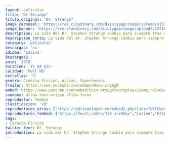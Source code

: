 ```yaml
---
layout: peliculas
title: "Dr Strange"
titulo_original: "Dr. Strange"
image_carousel: 'https://res.cloudinary.com/dsiuiygwp/image/upload/v1572658294/strange-min_vdornm.jpg'
image_banner: 'https://res.cloudinary.com/dsiuiygwp/image/upload/v1572658304/medium-andmovpos4396-ananyadesigns-movie-doctor-strange-benedict-original-imaek7mykhtmbfy9-min_cvatqc.jpg'
description: La vida del Dr. Stephen Strange cambia para siempre tras un accidente automovilístico que le deja muy malheridas sus manos. Cuando la medicina tradicional falla, se ve obligado a buscar esperanza y una cura en un lugar impensable una comunidad aislada en Nepal llamada Kamar-Taj. Rápidamente descubre que éste no es sólo un centro de recuperación, sino también la primera línea de una batalla en contra de fuerzas oscuras y ocultas empeñadas en destruir nuestra realidad. En poco tiempo, Strange, armado con sus poderes mágicos recientemente adquiridos, se ve obligado a elegir entre volver a su antigua vida de riqueza y prestigio o dejarlo todo, para defender el mundo como el mago más poderoso del planeta. Adaptación del cómic creado por Stan Lee y Steve Ditko.
description_corta: La vida del Dr. Stephen Strange cambia para siempre tras un accidente automovilístico que le deja muy malheridas sus manos. Cuando la medicina tradicional falla, se ve obligado a buscar esperanza y una cura en un lugar impensable una comunidad aislada en Nepal llamada Kamar-Taj. Rápidamente descubre que..
category: 'peliculas'
descargas: 'no'
idioma: 'Latino'
descargas2:
anio: '2016'
duracion: '1h 54 min'
calidad: 'Full HD'
estrellas: '5'
genero: Ciencia Ficción, Acción, Superhéroes
trailer: https://www.youtube.com/embed/HSzx-zryEgM
embed: https://www.youtube.com/embed/HSzx-zryEgM?autoplay=1&amp;rel=0&amp;hd=1&border=0&wmode=opaque&enablejsapi=1&modestbranding=1&controls=1&showinfo=0
sandbox: allow-same-origin allow-forms
reproductor: fembed
clasificacion: '+8'
reproductores_otros: ["https://gdriveplayer.me/embed2.php?link=TUYfCkpVzzXXCJOeh2ifdgZLXtwzJO2n8EWAALz71CLHNyra3%252BMr1Jhe4us%252BYxSXgrF5PZF%252Bt9kF44L90KKc2aiJfy%252FNa7MtSCyPJEPNUVVkXSD1%252B8Z2xTWC7ViQ8X1XD5FRbQEV%252BoOg%252FQCdWhMRzt55anmqp8Fq7FrW%252F1L0aSoILABZFAZoycoON2Ts0ehvQitGIOVuzVehYIWHW3imZg","Latino","https://www.zembed.to/public/dist/asteroid.html?id=04da246dc2a4385ba0ee61c499ab4a68&title=Doctor%20Strange","Latino","https://api.cuevana3.io/stream/index.php?file=ek5lbm9xYWNrS0xYMTZLa2xNbkdvY3ZTb3BtZng4TGp6ZFpobGFMUGtPTFJ5SnFUWU5MSzZkUFhZR1JwbTVha25KR1VvcVBWMGVMWWtaYWhvSkhFNlpXVlpHTnJsWmpmMkpHZ29tYz0","Latino","https://mstream.press/ckvft90cx3we","Latino"]
reproductores_fembed: ["https://feurl.com/v/7z9-zrx82ox","Latino","https://feurl.com/v/809e5gq6579","Latino"]
tags:
- Ciencia-Ficcion
twitter_text: Dr. Strange
introduction: La vida del Dr. Stephen Strange cambia para siempre tras un accidente automovilístico que le deja muy malheridas sus manos. Cuando la medicina tradicional falla, se ve obligado a buscar esperanza y una cura en un lugar impensable una comunidad aislada en Nepal llamada Kamar-Taj. Rápidamente descubre que
---
```












